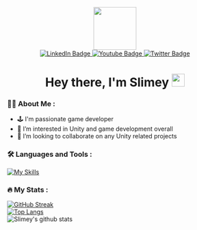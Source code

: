 <div id="header" align="center">
  <img src="https://media.giphy.com/media/M9gbBd9nbDrOTu1Mqx/giphy.gif" width="100"/>
  <div id="badges">
  <a href="https://www.linkedin.com/in/jakub-dole%C5%BEal-4b4a20252">
    <img src="https://img.shields.io/badge/LinkedIn-blue?style=for-the-badge&logo=linkedin&logoColor=white" alt="LinkedIn Badge"/>
  </a>
  <a href="your-youtube-URL">
    <img src="https://img.shields.io/badge/YouTube-red?style=for-the-badge&logo=youtube&logoColor=white" alt="Youtube Badge"/>
  </a>
  <a href="your-twitter-URL">
    <img src="https://img.shields.io/badge/Twitter-blue?style=for-the-badge&logo=twitter&logoColor=white" alt="Twitter Badge"/>
  </a>
</div>
  <img src="https://komarev.com/ghpvc/?username=slimey-dev&style=flat-square&color=blue" alt=""/>
  <h1>
  Hey there, I'm Slimey
  <img src="https://media.giphy.com/media/hvRJCLFzcasrR4ia7z/giphy.gif" width="30px"/>
</h1>
</div>

### :man_technologist: About Me :
- 🕹️ I'm passionate game developer
- 👀 I’m interested in Unity and game development overall
- 💞️ I’m looking to collaborate on any Unity related projects

### :hammer_and_wrench: Languages and Tools :
[![My Skills](https://skillicons.dev/icons?i=git,neovim,bash,linux,py,cs,unity,godot)](https://skillicons.dev)

### :fire: My Stats :
[![GitHub Streak](http://github-readme-streak-stats.herokuapp.com?user=slimey-dev&theme=dark&background=000000)](https://git.io/streak-stats)
<br>
[![Top Langs](https://github-readme-stats.vercel.app/api/top-langs/?username=slimey-dev&layout=compact&theme=vision-friendly-dark)](https://github.com/anuraghazra/github-readme-stats)
<br>
![Slimey's github stats](https://github-readme-stats.vercel.app/api?username=slimey-dev&show_icons=true&theme=vision-friendly-dark&hide=stars,issues)

<!---
Slimey-dev/Slimey-dev is a ✨ special ✨ repository because its `README.md` (this file) appears on your GitHub profile.
You can click the Preview link to take a look at your changes.
--->
